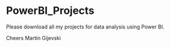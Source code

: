 # PowerBI_Projects

Please download all my projects for data analysis using Power BI.

Cheers 
Martin Gijevski

